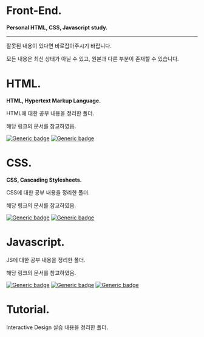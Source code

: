 # Front-End.
**Personal HTML, CSS, Javascript study.**

---

잘못된 내용이 있다면 바로잡아주시기 바랍니다.

모든 내용은 최신 상태가 아닐 수 있고, 원본과 다른 부분이 존재할 수 있습니다.

# HTML.
**HTML, Hypertext Markup Language.**

HTML에 대한 공부 내용을 정리한 폴더.

해당 링크의 문서를 참고하였음.

[![Generic badge](https://shields.io/badge/Web-MDN_web_docs-blue.svg)](https://developer.mozilla.org/ko/) [![Generic badge](https://shields.io/badge/Web-ofcourse-blue.svg)](https://ofcourse.kr/)

# CSS.
**CSS, Cascading Stylesheets.**

CSS에 대한 공부 내용을 정리한 폴더.

해당 링크의 문서를 참고하였음.

[![Generic badge](https://shields.io/badge/Web-MDN_web_docs-blue.svg)](https://developer.mozilla.org/ko/) [![Generic badge](https://shields.io/badge/Web-ofcourse-blue.svg)](https://ofcourse.kr/)

# Javascript.

JS에 대한 공부 내용을 정리한 폴더.

해당 링크의 문서를 참고하였음.

[![Generic badge](https://shields.io/badge/Web-MDN_web_docs-blue.svg)](https://developer.mozilla.org/ko/) [![Generic badge](https://shields.io/badge/Web-ofcourse-blue.svg)](https://ofcourse.kr/) [![Generic badge](https://shields.io/badge/Web-JAVASCRIPT.INFO-blue.svg)](https://ko.javascript.info/)

# Tutorial.

Interactive Design 실습 내용을 정리한 폴더.
